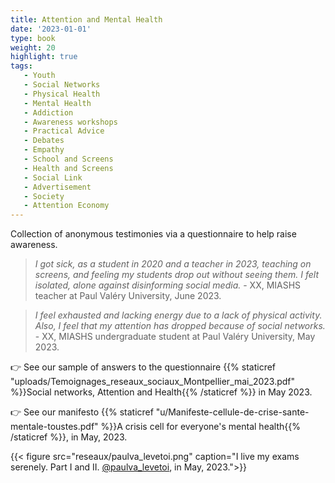 ```yaml
---
title: Attention and Mental Health
date: '2023-01-01'
type: book
weight: 20
highlight: true
tags:
   - Youth
   - Social Networks
   - Physical Health
   - Mental Health
   - Addiction
   - Awareness workshops
   - Practical Advice
   - Debates
   - Empathy
   - School and Screens
   - Health and Screens
   - Social Link
   - Advertisement
   - Society
   - Attention Economy
---
```


Collection of anonymous testimonies via a questionnaire to help raise awareness.

<!--more-->

> _I got sick, as a student in 2020 and a teacher in 2023, teaching on screens, and feeling my students drop out without seeing them. I felt isolated, alone against disinforming social media._ - XX, MIASHS teacher at Paul Valéry University, June 2023.

> _I feel exhausted and lacking energy due to a lack of physical activity. Also, I feel that my attention has dropped because of social networks._ - XX, MIASHS undergraduate student at Paul Valéry University, May 2023.

👉 See our sample of answers to the questionnaire {{% staticref "uploads/Temoignages_reseaux_sociaux_Montpellier_mai_2023.pdf" %}}Social networks, Attention and Health{{% /staticref %}} in May 2023.

👉 See our manifesto {{% staticref "u/Manifeste-cellule-de-crise-sante-mentale-toustes.pdf" %}}A crisis cell for everyone's mental health{{% /staticref %}}, in May, 2023.

{{< figure src="reseaux/paulva_levetoi.png" caption="I live my exams serenely. Part I and II. [@paulva_levetoi](https://www.instagram.com/paulva_levetoi/), in May, 2023.">}}
